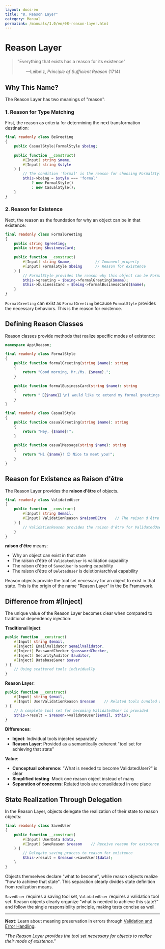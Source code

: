 ```yaml
---
layout: docs-en
title: "8. Reason Layer"
category: Manual
permalink: /manuals/1.0/en/08-reason-layer.html
---
```


# Reason Layer

> "Everything that exists has a reason for its existence"
>
> 　　—Leibniz, *Principle of Sufficient Reason* (1714)

## Why This Name?

The Reason Layer has two meanings of "reason":

### 1. Reason for Type Matching

First, the reason as criteria for determining the next transformation destination:

```php
final readonly class BeGreeting
{
    public CasualStyle|FormalStyle $being;
    
    public function __construct(
        #[Input] string $name,
        #[Input] string $style
    ) {
        // The condition 'formal' is the reason for choosing FormalStyle
        $this->being = $style === 'formal' 
            ? new FormalStyle() 
            : new CasualStyle();
    }
}
```

### 2. Reason for Existence

Next, the reason as the foundation for why an object can be in that existence:

```php
final readonly class FormalGreeting
{
    public string $greeting;
    public string $businessCard;
    
    public function __construct(
        #[Input] string $name,           // Immanent property
        #[Input] FormalStyle $being      // Reason for existence
    ) {
        // FormalStyle provides the reason why this object can be FormalGreeting
        $this->greeting = $being->formalGreeting($name);
        $this->businessCard = $being->formalBusinessCard($name);
    }
}
```

`FormalGreeting` can exist as `FormalGreeting` because `FormalStyle` provides the necessary behaviors. This is the reason for existence.

## Defining Reason Classes

Reason classes provide methods that realize specific modes of existence:

```php
namespace App\Reason;

final readonly class FormalStyle
{
    public function formalGreeting(string $name): string
    {
        return "Good morning, Mr./Ms. {$name}.";
    }
    
    public function formalBusinessCard(string $name): string
    {
        return "【{$name}】\nI would like to extend my formal greetings.";
    }
}

final readonly class CasualStyle  
{
    public function casualGreeting(string $name): string
    {
        return "Hey, {$name}!";
    }
    
    public function casualMessage(string $name): string
    {
        return "Hi {$name}! 😊 Nice to meet you!";
    }
}
```

## Reason for Existence as Raison d'être

The Reason Layer provides the **raison d'être** of objects.

```php
final readonly class ValidatedUser
{
    public function __construct(
        #[Input] string $email,
        #[Input] ValidationReason $raisonDEtre    // The raison d'être of this existence
    ) {
        // ValidationReason provides the raison d'être for ValidatedUser
    }
}
```

**raison d'être** means:
- Why an object can exist in that state
- The raison d'être of `ValidatedUser` is validation capability
- The raison d'être of `SavedUser` is saving capability  
- The raison d'être of `DeletedUser` is deletion/archival capability

Reason objects provide the tool set necessary for an object to exist in that state. This is the origin of the name "Reason Layer" in the Be Framework.

## Difference from #[Inject]

The unique value of the Reason Layer becomes clear when compared to traditional dependency injection:

**Traditional Inject**:
```php
public function __construct(
    #[Input] string $email,
    #[Inject] EmailValidator $emailValidator,
    #[Inject] PasswordChecker $passwordChecker, 
    #[Inject] SecurityAuditor $auditor,
    #[Inject] DatabaseSaver $saver
) {
    // Using scattered tools individually
}
```

**Reason Layer**:
```php
public function __construct(
    #[Input] string $email,
    #[Input] UserValidationReason $reason    // Related tools bundled as reason for existence
) {
    // A complete tool set for becoming ValidatedUser is provided
    $this->result = $reason->validateUser($email, $this);
}
```

**Differences**:
- **Inject**: Individual tools injected separately
- **Reason Layer**: Provided as a semantically coherent "tool set for achieving that state"

**Value**:
- **Conceptual coherence**: "What is needed to become ValidatedUser?" is clear
- **Simplified testing**: Mock one reason object instead of many
- **Separation of concerns**: Related tools are consolidated in one place

## State Realization Through Delegation

In the Reason Layer, objects delegate the realization of their state to reason objects:

```php
final readonly class SavedUser
{
    public function __construct(
        #[Input] UserData $data,
        #[Input] SaveReason $reason    // Receive reason for existence
    ) {
        // Delegate saving process to reason for existence
        $this->result = $reason->saveUser($data);
    }
}
```

Objects themselves declare "what to become", while reason objects realize "how to achieve that state". This separation clearly divides state definition from realization means.

`SavedUser` requires a saving tool set, `ValidatedUser` requires a validation tool set. Reason objects clearly organize "what is needed to achieve this state?" and follow the single responsibility principle, making tests concise as well.

---

**Next**: Learn about meaning preservation in errors through [Validation and Error Handling](./09-error-handling.html).

*"The Reason Layer provides the tool set necessary for objects to realize their mode of existence."*